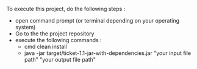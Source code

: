 To execute this project, do the following steps :
- open command prompt (or terminal depending on your operating system)
- Go to the the project repository
- execute the following commands :
  * cmd clean install
  * java -jar  target/ticket-1.1-jar-with-dependencies.jar "your input file path" "your output file path"
